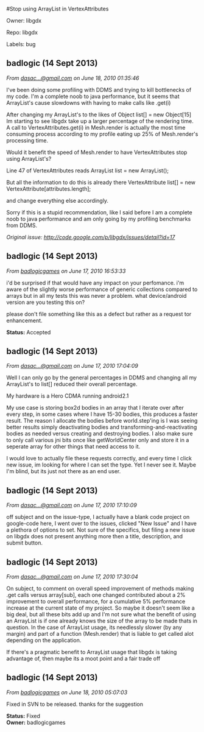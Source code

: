 #Stop using ArrayList in VertexAttributes

Owner: libgdx

Repo: libgdx

Labels: bug 

## badlogic (14 Sept 2013)

_From [dasac...@gmail.com](https://code.google.com/u/105164384981209237729/) on June 18, 2010 01:35:46_

I've been doing some profiling with DDMS and trying to kill bottlenecks of my code. I'm a complete noob to java performance, but it seems that ArrayList's cause slowdowns with having to make calls like .get(i)

After changing my ArrayList's to the likes of Object list[] = new Object[15] Im starting to see libgdx take up a larger percentage of the rendering time. A call to VertexAttributes.get(i) in Mesh.render is actually the most time consuming process according to my profile eating up 25&#37; of Mesh.render's processing time.

Would it benefit the speed of Mesh.render to have VertexAttributes stop using ArrayList's?

Line 47 of VertexAttributes reads
ArrayList<VertexAttribute> list = new ArrayList<VertexAttribute>();

But all the information to do this is already there
VertexAttribute list[] = new VertexAttribute[attributes.length];

and change everything else accordingly.

Sorry if this is a stupid recommendation, like I said before I am a complete noob to java performance and am only going by my profiling benchmarks from DDMS.

_Original issue: http://code.google.com/p/libgdx/issues/detail?id=17_


## badlogic (14 Sept 2013)

_From [badlogicgames](https://code.google.com/u/badlogicgames/) on June 17, 2010 16:53:33_

i'd be surprised if that would have any impact on your perfomance. i'm aware of the slightly worse performance of generic collections compared to arrays but in all my tests this was never a problem. what device/android version are you testing this on? 

please don't file something like this as a defect but rather as a request tor enhancement.

**Status:** Accepted  


## badlogic (14 Sept 2013)

_From [dasac...@gmail.com](https://code.google.com/u/105164384981209237729/) on June 17, 2010 17:04:09_

Well I can only go by the general percentages in DDMS and changing all my ArrayList's to list[] reduced their overall percentage.

My hardware is a Hero CDMA running android2.1

My use case is storing box2d bodies in an array that I iterate over after every step, in some cases where I have 15-30 bodies, this produces a faster result. The reason I allocate the bodies before world.step'ing is I was seeing better results simply deactivating bodies and transforming-and-reactivating bodies as needed versus creating and destroying bodies. I also make sure to only call various jni bits once like getWorldCenter only and store it in a seperate array for other things that need access to it.

I would love to actually file these requests correctly, and every time I click new issue, im looking for where I can set the type. Yet I never see it. Maybe I'm blind, but its just not there as an end user.


## badlogic (14 Sept 2013)

_From [dasac...@gmail.com](https://code.google.com/u/105164384981209237729/) on June 17, 2010 17:10:09_

off subject and on the issue-type, I actually have a blank code project on google-code here, I went over to the issues, clicked "New Issue" and I have a plethora of options to set. Not sure of the specifics, but filing a new issue on libgdx does not present anything more then a title, description, and submit button.


## badlogic (14 Sept 2013)

_From [dasac...@gmail.com](https://code.google.com/u/105164384981209237729/) on June 17, 2010 17:30:04_

On subject, to comment on overall speed improvement of methods making .get calls versus array[sub], each one changed contributed about a 2% improvement to overall performance, for a cumulative 5% performance increase at the current state of my project. So maybe it doesn't seem like a big deal, but all these bits add up and I'm not sure what the benefit of using an ArrayList is if one already knows the size of the array to be made thats in question. In the case of ArrayList usage, its needlessly slower (by any margin) and part of a function (Mesh.render) that is liable to get called alot depending on the application.

If there's a pragmatic benefit to ArrayList usage that libgdx is taking advantage of, then maybe its a moot point and a fair trade off


## badlogic (14 Sept 2013)

_From [badlogicgames](https://code.google.com/u/badlogicgames/) on June 18, 2010 05:07:03_

Fixed in SVN to be released. thanks for the suggestion

**Status:** Fixed  
**Owner:** badlogicgames  


